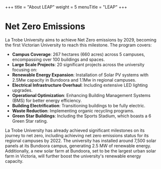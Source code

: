 +++
title = "About LEAP"
weight = 5
menuTitle = "LEAP"
+++


# Net Zero Emissions
La Trobe University aims to achieve Net Zero emissions by 2029, becoming the first Victorian University to reach this milestone. The program covers:

- **Campus Coverage**: 267 hectares (660 acres) across 5 campuses, encompassing over 100 buildings and spaces.
- **Large Scale Projects**: 20 significant projects across the university focusing on:
- **Renewable Energy Expansion**: Installation of Solar PV systems with 2.5Mw capacity in Bundoora and 1.1Mw in regional campuses.
- **Electrical Infrastructure Overhaul**: Including extensive LED lighting upgrades.
- **Operational Optimization**: Enhancing Building Management Systems (BMS) for better energy efficiency.
- **Building Electrification**: Transitioning buildings to be fully electric.
- **Waste Reduction**: Implementing organic recycling programs.
- **Green Star Buildings**: Including the Sports Stadium, which boasts a 6 Green Star rating.

La Trobe University has already achieved significant milestones on its journey to net zero, including achieving net zero emissions status for its regional campuses by 2022. The university has installed around 7,500 solar panels at its Bundoora campus, generating 2.5 MW of renewable energy. Additionally, a new solar farm at Bundoora, set to be the largest urban solar farm in Victoria, will further boost the university's renewable energy capacity​​.

